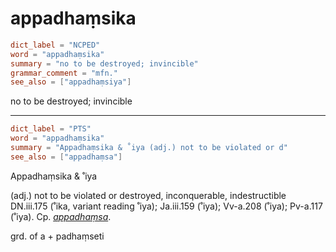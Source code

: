 # appadhaṃsika

``` toml
dict_label = "NCPED"
word = "appadhaṃsika"
summary = "no to be destroyed; invincible"
grammar_comment = "mfn."
see_also = ["appadhaṃsiya"]
```

no to be destroyed; invincible

--------------------

``` toml
dict_label = "PTS"
word = "appadhaṃsika"
summary = "Appadhaṃsika & ˚iya (adj.) not to be violated or d"
see_also = ["appadhaṃsa"]
```

Appadhaṃsika & ˚iya

(adj.) not to be violated or destroyed, inconquerable, indestructible DN.iii.175 (˚ika, variant reading ˚iya); Ja.iii.159 (˚iya); Vv\-a.208 (˚iya); Pv\-a.117 (˚iya). Cp. *[appadhaṃsa](appadhaṃsa.md)*.

grd. of a \+ padhaṃseti

